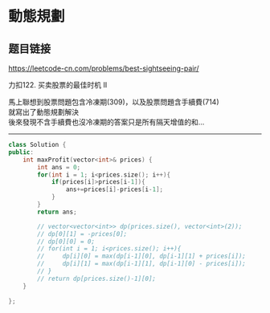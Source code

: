 # 動態規劃

## 题目链接

https://leetcode-cn.com/problems/best-sightseeing-pair/

力扣122. 买卖股票的最佳时机 II

馬上聯想到股票問題包含冷凍期(309)，以及股票問題含手續費(714)   
就寫出了動態規劃解決      
後來發現不含手續費也沒冷凍期的答案只是所有隔天增值的和...   
    
---------------------------------------

```cpp
class Solution {
public:
    int maxProfit(vector<int>& prices) {
        int ans = 0;
        for(int i = 1; i<prices.size(); i++){
            if(prices[i]>prices[i-1]){
                ans+=prices[i]-prices[i-1];
            }
        }
        return ans;

        // vector<vector<int>> dp(prices.size(), vector<int>(2));
        // dp[0][1] = -prices[0];
        // dp[0][0] = 0;
        // for(int i = 1; i<prices.size(); i++){
        //     dp[i][0] = max(dp[i-1][0], dp[i-1][1] + prices[i]);
        //     dp[i][1] = max(dp[i-1][1], dp[i-1][0] - prices[i]); 
        // }
        // return dp[prices.size()-1][0];
    }
    
};
```
